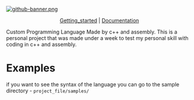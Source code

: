 [![github-banner.png](https://i.postimg.cc/gj1ZfRg6/github-banner.png)](https://postimg.cc/N27FXyqg)
<div align="center">


[Getting_started] | [Documentation]
</div>

Custom Programming Language Made by c++ and assembly. This is a personal project that was made under a week to test my personal skill with coding in c++ and assembly.

[Getting_Started]: https://eslam980.gitbook.io/initium-docs/
[Documentation]:  https://eslam980.gitbook.io/initium-docs/

# Examples
if you want to see the syntax of the language you can go to the sample directory - ```project_file/samples/```
